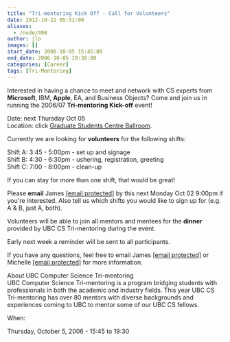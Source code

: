 ```yaml
---
title: "Tri-mentoring Kick Off - Call for Volunteers"
date: 2012-10-22 05:51:00
aliases:
  - /node/498
author: jlo
images: []
start_date: 2006-10-05 15:45:00
end_date: 2006-10-05 19:30:00
categories: [Career]
tags: [Tri-Mentoring]
---
```


Interested in having a chance to meet and network with CS experts from **Microsoft**, IBM, **Apple**, EA, and Business Objects? Come and join us in running the 2006/07 **Tri-mentoring Kick-off** event!

Date: next Thursday Oct 05 \
Location: click [Graduate Students Centre Ballroom](https://www.google.ca/maps?f=q&hl=en&q=6371+Crescent+Rd,+Vancouver,+BC&ie=UTF8&z=15&ll=49.269933,-123.254285&spn=0.012769,0.042572&om=1&iwloc=A).

Currently we are looking for **volunteers** for the following shifts:

Shift A: 3:45 - 5:00pm - set up and signage \
Shift B: 4:30 - 6:30pm - ushering, registration, greeting \
Shift C: 7:00 - 8:00pm - clean-up

If you can stay for more than one shift, that would be great!

Please **email** James [\[email protected\]](/cdn-cgi/l/email-protection#a4cec8cbe4d0ccc1c7d1c6c18ac7c5) by this next Monday Oct 02 9:00pm if you're interested. Also tell us which shifts you would like to sign up for (e.g. A & B, just A, both).

Volunteers will be able to join all mentors and mentees for the **dinner** provided by UBC CS Tri-mentoring during the event.

Early next week a reminder will be sent to all participants.

If you have any questions, feel free to email James [\[email protected\]](/cdn-cgi/l/email-protection#caa0a6a58abea2afa9bfa8afe4a9ab) or Michelle [\[email protected\]](/cdn-cgi/l/email-protection#660b0f050e030a0a0348050e130726010b070f0a4805090b) for more information.

About UBC Computer Science Tri-mentoring \
UBC Computer Science Tri-mentoring is a program bridging students with professionals in both the academic and industry fields. This year UBC CS Tri-mentoring has over 80 mentors with diverse backgrounds and experiences coming to UBC to mentor some of our UBC CS fellows.

When:

Thursday, October 5, 2006 - 15:45 to 19:30
